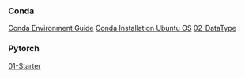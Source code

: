 ### Conda
[Conda Environment Guide](Conda%20Environment%20Guide.md)
[Conda Installation Ubuntu OS](Conda%20Installation%20Ubuntu%20OS.md)
[02-DataType](02-DataType.md)

### Pytorch
[01-Starter](01-Starter.md)
